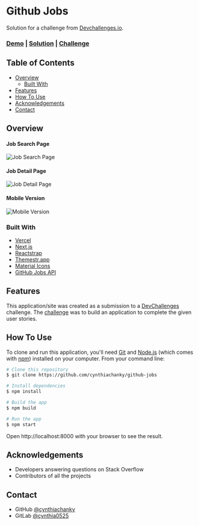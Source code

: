 # Github Jobs

Solution for a challenge from [Devchallenges.io](http://devchallenges.io).

### [Demo](https://github-jobs-sigma.vercel.app) | [Solution](https://devchallenges.io) | [Challenge](https://devchallenges.io/challenges/TtUjDt19eIHxNQ4n5jps)

## Table of Contents

- [Overview](#overview)
  - [Built With](#built-with)
- [Features](#features)
- [How To Use](#how-to-use)
- [Acknowledgements](#acknowledgements)
- [Contact](#contact)

## Overview

#### Job Search Page

![Job Search Page](https://i.ibb.co/KDYSyrH/github-jobs-1.png)

#### Job Detail Page

![Job Detail Page](https://i.ibb.co/zbpsQ30/github-jobs-2.png)

#### Mobile Version

![Mobile Version](https://i.ibb.co/wQ69RLV/github-jobs-3.png)

### Built With

- [Vercel](https://vercel.com)
- [Next.js](https://nextjs.org)
- [Reactstrap](https://reactstrap.github.io)
- [Themestr.app](https://themestr.app)
- [Material Icons](https://google.github.io/material-design-icons)
- [GitHub Jobs API](https://jobs.github.com/api)

## Features

This application/site was created as a submission to a [DevChallenges](https://devchallenges.io/challenges) challenge.
The [challenge](https://devchallenges.io/challenges/TtUjDt19eIHxNQ4n5jps) was to build an application to complete the
given user stories.

## How To Use

To clone and run this application, you'll need [Git](https://git-scm.com)
and [Node.js](https://nodejs.org/en/download/) (which comes with [npm](http://npmjs.com)) installed on your computer.
From your command line:

```bash
# Clone this repository
$ git clone https://github.com/cynthiachanky/github-jobs

# Install dependencies
$ npm install

# Build the app
$ npm build

# Run the app
$ npm start
```

Open http://localhost:8000 with your browser to see the result.

## Acknowledgements

- Developers answering questions on Stack Overflow
- Contributors of all the projects

## Contact

- GitHub [@cynthiachanky](https://github.com/cynthiachanky)
- GitLab [@cynthia0525](https://gitlab.com/cynthia0525)

